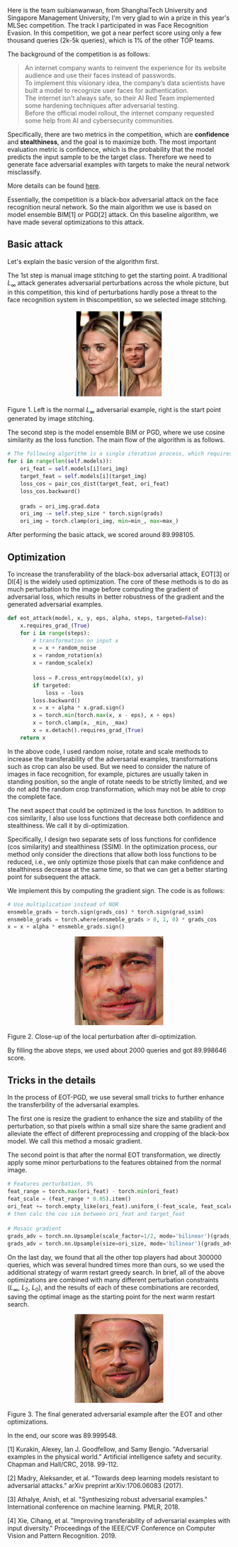 Here is the team suibianwanwan, from ShanghaiTech University and Singapore Management University, I'm very glad to win a prize in this year's MLSec competition. The track I participated in was Face Recognition Evasion. In this competition, we got a near perfect score using only a few thousand queries (2k-5k queries), which is 1% of the other TOP teams.

The background of the competition is as follows:

> An internet company wants to reinvent the experience for its website audience and use their faces instead of passwords. <br>
> To implement this visionary idea, the company’s data scientists have built a model to recognize user faces for authentication. <br>
> The internet isn't always safe, so their AI Red Team implemented some hardening techniques after adversarial testing. <br>
> Before the official model rollout, the internet company requested some help from AI and cybersecurity communities.

Specifically, there are two metrics in the competition, which are **confidence** and **stealthiness**, 
and the goal is to maximize both. 
The most important evaluation metric is confidence, which 
is the probability that the model predicts the input sample to be the target class. 
Therefore we need to generate face adversarial examples with targets to make the neural network misclassify.

More details can be found [here](https://github.com/drhyrum/2022-machine-learning-security-evasion-competition/tree/main/biometric).

Essentially, the competition is a black-box adversarial attack on the face recognition neural network.
So the main algorithm we use is based on model ensemble BIM[1] or PGD[2] attack. On this baseline algorithm, we have made several optimizations to this attack.

## Basic attack
Let's explain the basic version of the algorithm first.

The 1st step is manual image stitching to get the starting point.
A traditional $L_{\infty}$ attack generates adversarial perturbations across the whole picture, but in this competition, this kind of perturbations hardly pose a threat to the face recognition system in thiscompetition, so we selected image stitching.

<div align="center">
<img src=./figure1.png width=200 height=200 />
</div>

Figure 1. Left is the normal $L_{\infty}$ adversarial example, right is the start point generated by image stitching.

The second step is the model ensemble BIM or PGD, where we use cosine similarity as the loss function. The main flow of the algorithm is as follows.

``` python
# The following algorithm is a single iteration process, which requires multiple iterations in PGD or BIM
for i in range(len(self.models)):
    ori_feat = self.models[i](ori_img)
    target_feat = self.models[i](target_img)
    loss_cos = pair_cos_dist(target_feat, ori_feat)
    loss_cos.backward()
    
    grads = ori_img.grad.data
    ori_img -= self.step_size * torch.sign(grads)
    ori_img = torch.clamp(ori_img, min=min_, max=max_)
```

After performing the basic attack, we scored around 89.998105.

## Optimization

To increase the transferability of the black-box adversarial attack, EOT[3] or DI[4] is the widely used optimization. The core of these methods is to do as much perturbation to the image before computing the gradient of adversarial loss, which results in better robustness of the gradient and the generated adversarial examples.

``` python 
def eot_attack(model, x, y, eps, alpha, steps, targeted=False):
    x.requires_grad_(True)
    for i in range(steps):
        # transformation on input x
        x = x + random_noise
        x = random_rotation(x)
        x = random_scale(x)

        loss = F.cross_entropy(model(x), y)
        if targeted:
            loss = -loss
        loss.backward()
        x = x + alpha * x.grad.sign()
        x = torch.min(torch.max(x, x - eps), x + eps)
        x = torch.clamp(x, _min, _max)
        x = x.detach().requires_grad_(True)
    return x
```
In the above code, I used random noise, rotate and scale methods to increase the transferability of the adversarial examples, transformations such as crop can also be used. 
But we need to consider the nature of images in face recognition, for example, pictures are usually taken in standing position, so the angle of rotate needs to be strictly limited, and we do not add the random crop transformation, which may not be able to crop the complete face.

The next aspect that could be optimized is the loss function. In addition to cos similarity, 
I also use loss functions that decrease both confidence and stealthiness. We call it by di-optimization.

Specifically, I design two separate sets of loss functions for confidence (cos similarity) and stealthiness (SSIM). In the optimization process, our method only consider the directions that allow both loss functions to be reduced, i.e., we only optimize those pixels that can make confidence and stealthiness decrease at the same time, so that we can get a better starting point for subsequent the attack.

We implement this by computing the gradient sign. The code is as follows:

``` python
# Use multiplication instead of NOR
ensmeble_grads = torch.sign(grads_cos) * torch.sign(grad_ssim)
ensmeble_grads = torch.where(ensmeble_grads > 0, 1, 0) * grads_cos
x = x + alpha * ensmeble_grads.sign()
```

<div align="center">
<img src=./figure2.png width=200 height=200 />
</div>

Figure 2. Close-up of the local perturbation after di-optimization.

By filling the above steps, we used about 2000 queries and got 89.998646 score.

## Tricks in the details

In the process of EOT-PGD, we use several small tricks
to further enhance the transferbility of the adversarial examples.

The first one is resize the gradient to enhance the size and stability of the perturbation, so that pixels within a small size share the same gradient and alleviate the effect of different preprocessing and cropping of the black-box model. We call this method a mosaic gradient.

The second point is that after the normal EOT transformation, we directly apply some minor perturbations to the features obtained from the normal image.

``` python
# Features perturbation, 5%
feat_range = torch.max(ori_feat) - torch.min(ori_feat)
feat_scale = (feat_range * 0.05).item()
ori_feat += torch.empty_like(ori_feat).uniform_(-feat_scale, feat_scale)
# then calc the cos sim between ori_feat and target_feat

# Mosaic gradient
grads_adv = torch.nn.Upsample(scale_factor=1/2, mode='bilinear')(grads_adv)
grads_adv = torch.nn.Upsample(size=ori_size, mode='bilinear')(grads_adv)
```

On the last day, we found that all the other top players had about 300000 queries, which was several hundred times more than ours, so we used the additional strategy of warm restart greedy search. In brief, all of the above optimizations are combined with many different perturbation constraints ($L_{\infty}$, $L_2$, $L_0$), and the results of each of these combinations are recorded, saving the optimal image as the starting point for the next warm restart search.

<div align="center">
<img src=./figure3.png width=200 height=200 />
</div>

Figure 3. The final generated adversarial example after the EOT and other optimizations.

In the end, our score was 89.999548.

[1] Kurakin, Alexey, Ian J. Goodfellow, and Samy Bengio. "Adversarial examples in the physical world." Artificial intelligence safety and security. Chapman and Hall/CRC, 2018. 99-112.

[2] Madry, Aleksander, et al. "Towards deep learning models resistant to adversarial attacks." arXiv preprint arXiv:1706.06083 (2017).

[3] Athalye, Anish, et al. "Synthesizing robust adversarial examples." International conference on machine learning. PMLR, 2018.

[4] Xie, Cihang, et al. "Improving transferability of adversarial examples with input diversity." Proceedings of the IEEE/CVF Conference on Computer Vision and Pattern Recognition. 2019.